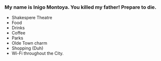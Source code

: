 ### My name is Inigo Montoya. You killed my father! Prepare to die.
- Shakespere Theatre
- Food
- Drinks
- Coffee
- Parks
- Olde Town charm
- Shopping (Duh)
- Wi-Fi throughout the City.
